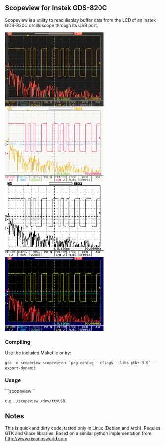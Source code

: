 ## Scopeview for Instek GDS-820C

Scopeview is a utility to read display buffer data from the LCD of an Instek GDS-820C oscilloscope through its USB port.

![](https://github.com/windsorschmidt/scopeview/raw/master/screenshot_dark.png)
![](https://github.com/windsorschmidt/scopeview/raw/master/screenshot_light.png)
![](https://github.com/windsorschmidt/scopeview/raw/master/screenshot_mono.png)
![](https://github.com/windsorschmidt/scopeview/raw/master/screenshot_orig.png)

### Compiling

Use the included Makefile or try:

```gcc -o scopeview scopeview.c `pkg-config --cflags --libs gtk+-3.0` -export-dynamic```

### Usage

```scopeview <serial-device>``

e.g. ```./scopeview /dev/ttyUSB1```

## Notes

This is quick and dirty code, tested only in Linux (Debian and Arch). Requies GTK and Glade libraries. Based on a similar python implementation from http://www.reconnsworld.com
